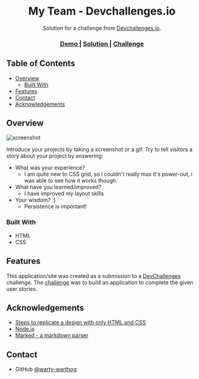 <!-- Please update value in the {}  -->

<h1 align="center">My Team - Devchallenges.io</h1>

<div align="center">
   Solution for a challenge from  <a href="http://devchallenges.io" target="_blank">Devchallenges.io</a>.
</div>

<div align="center">
  <h3>
    <a href="https://https://affectionate-engelbart-de3b29.netlify.app">
      Demo
    </a>
    <span> | </span>
    <a href="https://https://github.com/warty-warthog/my-team-devchallenges">
      Solution
    </a>
    <span> | </span>
    <a href="https://devchallenges.io/challenges/hhmesazsqgKXrTkYkt0U">
      Challenge
    </a>
  </h3>
</div>

<!-- TABLE OF CONTENTS -->

## Table of Contents

- [Overview](#overview)
  - [Built With](#built-with)
- [Features](#features)
- [Contact](#contact)
- [Acknowledgements](#acknowledgements)

<!-- OVERVIEW -->

## Overview

![screenshot](https://github.com/warty-warthog/my-team-devchallenges/tree/main/assets/my-team.png)

Introduce your projects by taking a screenshot or a gif. Try to tell visitors a story about your project by answering:

- What was your experience?
   - I am quite new to CSS grid, so i couldn't really max it's power-out, i was able to see how it works though.
- What have you learned/improved?
   - I have improved my layout skills
- Your wisdom? :)
   - Persistence is important!

### Built With

<!-- This section should list any major frameworks that you built your project using. Here are a few examples.-->

- HTML
- CSS

## Features

<!-- List the features of your application or follow the template. Don't share the figma file here :) -->

This application/site was created as a submission to a [DevChallenges](https://devchallenges.io/challenges) challenge. The [challenge](https://devchallenges.io/challenges/hhmesazsqgKXrTkYkt0U) was to build an application to complete the given user stories.


## Acknowledgements

<!-- This section should list any articles or add-ons/plugins that helps you to complete the project. This is optional but it will help you in the future. For exmpale -->

- [Steps to replicate a design with only HTML and CSS](https://devchallenges-blogs.web.app/how-to-replicate-design/)
- [Node.js](https://nodejs.org/)
- [Marked - a markdown parser](https://github.com/chjj/marked)

## Contact

- GitHub [@warty-warthog](https://{github.com/warty-warthog})
